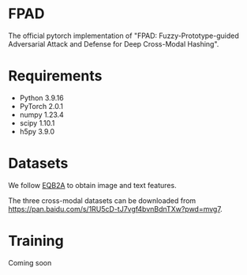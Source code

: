 # FPAD
The official pytorch implementation of "FPAD: Fuzzy-Prototype-guided Adversarial Attack and Defense for Deep Cross-Modal Hashing".
# Requirements
- Python 3.9.16
- PyTorch 2.0.1
- numpy 1.23.4
- scipy 1.10.1
- h5py 3.9.0
# Datasets
We follow [EQB2A](https://github.com/tswang0116/EQB2A/issues) to obtain image and text features.

The three cross-modal datasets can be downloaded from https://pan.baidu.com/s/1RU5cD-tJ7vgf4bvnBdnTXw?pwd=mvg7.
# Training
Coming soon

